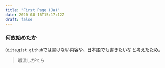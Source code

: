 ```yaml
---
title: "First Page (Ja)"
date: 2020-08-16T15:17:12Z
draft: false
---
```


### 何故始めたか
`Qiita`,`gist.github`では書けない内容や、日本語でも書きたいなと考えたため。
>暇潰しがてら

